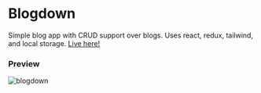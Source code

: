 # Blogdown

Simple blog app with CRUD support over blogs. Uses react, redux, tailwind, and local storage. [Live here!](https://blogdown-app.vercel.app/)

### Preview 

![blogdown](https://github.com/k2maan/blogdown/assets/59442907/74e19164-0f04-4335-9ecd-31c02d3cae5e)
